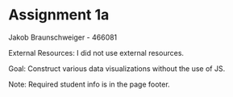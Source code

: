 # Assignment 1a
Jakob Braunschweiger - 466081  

External Resources: I did not use external resources.  

Goal: Construct various data visualizations without the use of JS.  

Note: Required student info is in the page footer.  